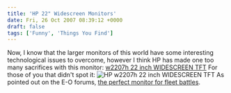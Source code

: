 ```yaml
---
title: 'HP 22" Widescreen Monitors'
date: Fri, 26 Oct 2007 08:39:12 +0000
draft: false
tags: ['Funny', 'Things You Find']
---
```


Now, I know that the larger monitors of this world have some interesting technological issues to overcome, however I think HP has made one too many sacrifices with this monitor: [w2207h 22 inch WIDESCREEN TFT](https://web.archive.org/web/20080219171552/http://www.comet.co.uk/cometbrowse/product.do?sku=424110&tab=specification) For those of you that didn't spot it: ![HP w2207h 22 inch WIDESCREEN TFT](/uploads/2007/10/hp5minuteresponse.png) As pointed out on the E-O forums, [the perfect monitor for fleet battles](http://www.eve-search.com/thread/621684/page/1#5).